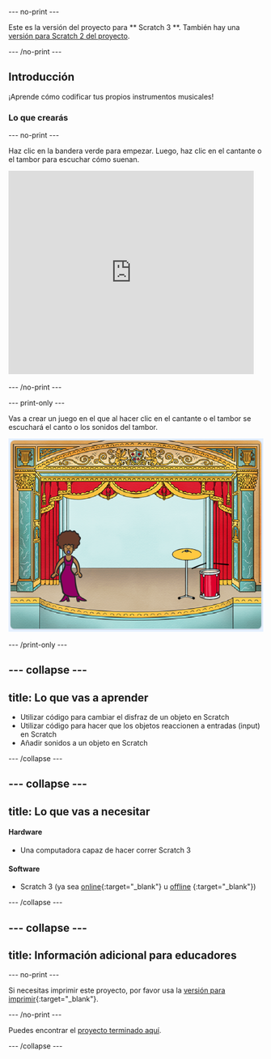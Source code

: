 \--- no-print \---

Este es la versión del proyecto para ** Scratch 3 **. También hay una [versión para Scratch 2 del proyecto](https://projects.raspberrypi.org/en/projects/rock-band-scratch2).

\--- /no-print \---

## Introducción

¡Aprende cómo codificar tus propios instrumentos musicales!

### Lo que crearás

\--- no-print \---

Haz clic en la bandera verde para empezar. Luego, haz clic en el cantante o el tambor para escuchar cómo suenan.

<div class="scratch-preview">
  <iframe allowtransparency="true" width="485" height="402" src="https://scratch.mit.edu/projects/embed/276872220/?autostart=false" frameborder="0" scrolling="no"></iframe>
</div>

\--- /no-print \---

\--- print-only \---

Vas a crear un juego en el que al hacer clic en el cantante o el tambor se escuchará el canto o los sonidos del tambor.

![captura de pantalla del juego](images/demo.png)

\--- /print-only \---

## \--- collapse \---

## title: Lo que vas a aprender

+ Utilizar código para cambiar el disfraz de un objeto en Scratch
+ Utilizar código para hacer que los objetos reaccionen a entradas (input) en Scratch
+ Añadir sonidos a un objeto en Scratch

\--- /collapse \---

## \--- collapse \---

## title: Lo que vas a necesitar

#### Hardware

+ Una computadora capaz de hacer correr Scratch 3

#### Software

+ Scratch 3 (ya sea [online](http://rpf.io/scratchon){:target="_blank"} u [offline](http://rpf.io/scratchoff) {:target="_blank"})

\--- /collapse \---

## \--- collapse \---

## title: Información adicional para educadores

\--- no-print \---

Si necesitas imprimir este proyecto, por favor usa la [versión para imprimir](https://projects.raspberrypi.org/en/projects/rock-band/print){:target="_blank"}.

\--- /no-print \---

Puedes encontrar el [proyecto terminado aquí](http://rpf.io/p/en/rock-band-get).

\--- /collapse \---